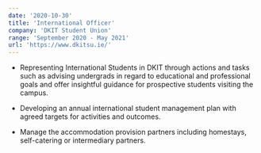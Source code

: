 ```yaml
---
date: '2020-10-30'
title: 'International Officer'
company: 'DKIT Student Union'
range: 'September 2020 - May 2021'
url: 'https://www.dkitsu.ie/'
---
```


- Representing International Students in DKIT through actions and tasks such as advising undergrads in regard to educational and professional goals and offer insightful guidance for prospective students visiting the campus.

- Developing an annual international student management plan with agreed targets for activities and outcomes.

- Manage the accommodation provision partners including homestays, self-catering or intermediary partners.
